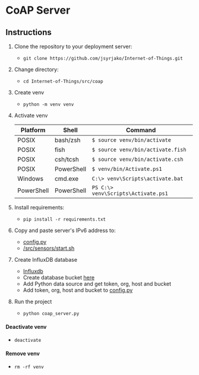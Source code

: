 # CoAP Server

## Instructions

1.  Clone the repository to your deployment server:

    - `git clone https://github.com/jsyrjako/Internet-of-Things.git`

2.  Change directory:

    - `cd Internet-of-Things/src/coap`

3.  Create venv

    - `python -m venv venv`

4.  Activate venv

    | Platform   | Shell      | Command                             |
    | ---------- | ---------- | ----------------------------------- |
    | POSIX      | bash/zsh   | `$ source venv/bin/activate`        |
    | POSIX      | fish       | `$ source venv/bin/activate.fish`   |
    | POSIX      | csh/tcsh   | `$ source venv/bin/activate.csh`    |
    | POSIX      | PowerShell | `$ venv/bin/Activate.ps1`           |
    | Windows    | cmd.exe    | `C:\> venv\Scripts\activate.bat`    |
    | PowerShell | PowerShell | `PS C:\> venv\Scripts\Activate.ps1` |

5.  Install requirements:

    - `pip install -r requirements.txt`

6.  Copy and paste server's IPv6 address to:

    - [config.py](config.py)
    - [/src/sensors/start.sh](/src/sensors/start.sh)

7.  Create InfluxDB database

    - [Influxdb](https://www.influxdata.com/)
    - Create database bucket [here](https://docs.influxdata.com/influxdb/v2/admin/buckets/create-bucket/)
    - Add Python data source and get token, org, host and bucket
    - Add token, org, host and bucket to [config.py](config.py)

8.  Run the project
    - `python coap_server.py`

#### Deactivate venv

- `deactivate`

#### Remove venv

- `rm -rf venv`
